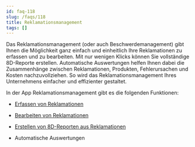 ```yaml
---
id: faq-118
slug: /faqs/118
title: Reklamationsmanagement
tags: []
---
```

Das Reklamationsmanagement (oder auch Beschwerdemanagement) gibt Ihnen die Möglichkeit ganz einfach und einheitlich Ihre Reklamationen zu erfassen und zu bearbeiten. Mit nur wenigen Klicks können Sie vollständige 8D-Reporte erstellen. Automatische Auswertungen helfen Ihnen dabei die Zusammenhänge zwischen Reklamationen, Produkten, Fehlerursachen und Kosten nachzuvollziehen. So wird das Reklamationsmanagement Ihres Unternehmens einfacher und effizienter gestaltet.

In der App Reklamationsmanagement gibt es die folgenden Funktionen:

*   [Erfassen von Reklamationen](1)

*   [Bearbeiten von Reklamationen](120)

*   [Erstellen von 8D-Reporten aus Reklamationen](121)

*   Automatische Auswertungen
